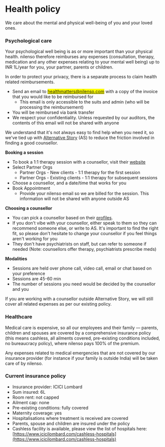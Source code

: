 # Health policy

We care about the mental and physical well-being of you and your loved ones.

### Psychological care

Your psychological well being is as or more important than your physical health. nilenso therefore reimburses any expenses (consultation, therapy, medication and any other expenses relating to your mental well being) up to INR 1L/year for you, your partner, parents or children.

In order to protect your privacy, there is a separate process to claim health related reimbursements.

* Send an email to <mark style="color:blue;">healthmatters@nilenso.com</mark> with a copy of the invoice that you would like to be reimbursed for
  * This email is only accessible to the suits and admin (who will be processing the reimbursement)
* You will be reimbursed via bank transfer
* We respect your confidentiality. Unless requested by our auditors, the contents of this email will not be shared with anyone

We understand that it's not always easy to find help when you need it, so we've tied up with [Alternative Story](https://alternativestory.in) (AS) to reduce the friction involved in finding a good counsellor.

**Booking a session**

* To book a 1:1 therapy session with a counsellor, visit their [website](https://thealternativestory.zohobookings.in/#/customer/thealternativestory)
* Select Partner Orgs
  * Partner Orgs - New clients - 1:1 therapy for the first session
  * Partner Orgs - Existing clients - 1:1 therapy for subsequent sessions
* Choose a counsellor, and a date/time that works for you
* Book Appointment
  * Provide your nilenso email so we are billed for the session. This information will not be shared with anyone outside AS

**Choosing a counsellor**

* You can pick a counsellor based on their [profiles](https://alternativestory.in/team-of-psychologists-in-bangalore-and-bombay-counselling-courses/).
* If you don't vibe with your counsellor, either speak to them so they can recommend someone else, or write to AS. It's important to find the right fit, so please don't hesitate to change your counsellor if you feel things aren't working for you
* They don't have psychiatrists on staff, but can refer to someone if needed (Note: counsellors offer therapy, psychiatrists prescribe meds)

**Modalities**

* Sessions are held over phone call, video call, email or chat based on your preference
* Sessions are 45-60 min
* The number of sessions you need would be decided by the counsellor and you

If you are working with a counsellor outside Alternative Story, we will still cover all related expenses as per our existing policy.

### Healthcare

Medical care is expensive, so all our employees and their family — parents, children and spouses are covered by a comprehensive insurance policy (this means cashless, all ailments covered, pre-existing conditions included, no bureaucracy policy), where nilenso pays 100% of the premium.

Any expenses related to medical emergencies that are not covered by our insurance provider (for instance if your family is outside India) will be taken care of by nilenso.

### Current insurance policy

* Insurance provider: ICICI Lombard
* Sum insured: 6L
* Room rent: not capped
* Ailment cap: none
* Pre-existing conditions: fully covered
* Maternity coverage: yes
* Hospitalisations where treatment is received are covered
* Parents, spouse and children are insured under the policy
* Cashless facility is available, please view the list of hospitals here: [https://www.icicilombard.com/cashless-hospitals](https://www.icicilombard.com/cashless-hospitals)
